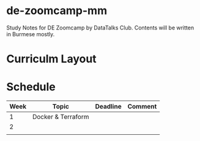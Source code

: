 # de-zoomcamp-mm
Study Notes for DE Zoomcamp by DataTalks Club. Contents will be written in Burmese mostly.

# Curriculm Layout


# Schedule

|Week|Topic   |Deadline   |Comment   |
|---|---|---|---|
| 1  | Docker & Terraform  |   |   |
| 2 |   |   |   |
|   |   |   |   |
